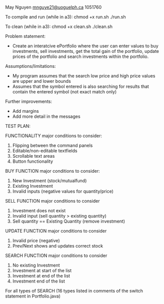 May Nguyen
mnguye21@uoguelph.ca
1051760

To compile and run (while in a3):
chmod +x run.sh
./run.sh

To clean (while in a3): 
chmod +x clean.sh
./clean.sh

Problem statement:
 - Create an interatcive ePortfolio where the user can enter values to buy investments, sell investments, get the total gain of the portfolio, update prices of the portfolio and search investments within the portfolio.

Assumptions/limitations:
 - My program assumes that the search low price and high price values are upper and lower bounds
 - Assumes that the symbol entered is also searching for results that contain the entered symbol (not exact match only)

Further improvements:
 - Add margins 
 - Add more detail in the messages

TEST PLAN: 

FUNCTIONALITY major conditions to consider: 
1. Flipping between the command panels
2. Editable/non-editable textfields
3. Scrollable text areas
4. Button functionality

BUY FUNCTION major conditions to consider: 
1. New Investment (stock/mutualfund)
2. Existing Investment
3. Invalid inputs (negative values for quantity/price)

SELL FUNCTION major conditions to consider
1. Investment does not exist
2. Invalid input (sell quantity > existing quantity)
3. Sell quantity == Existing Quantity (remove investment)

UPDATE FUNCTION major conditions to consider
1. Invalid price (negative)
2. Prev/Next shows and updates correct stock

SEARCH FUNCTION major conditions to consider
1. No existing Investment
2. Investment at start of the list
3. Investment at end of the list
4. Investment end of the list

For all types of SEARCH (16 types listed in comments of the switch statement in Portfolio.java)